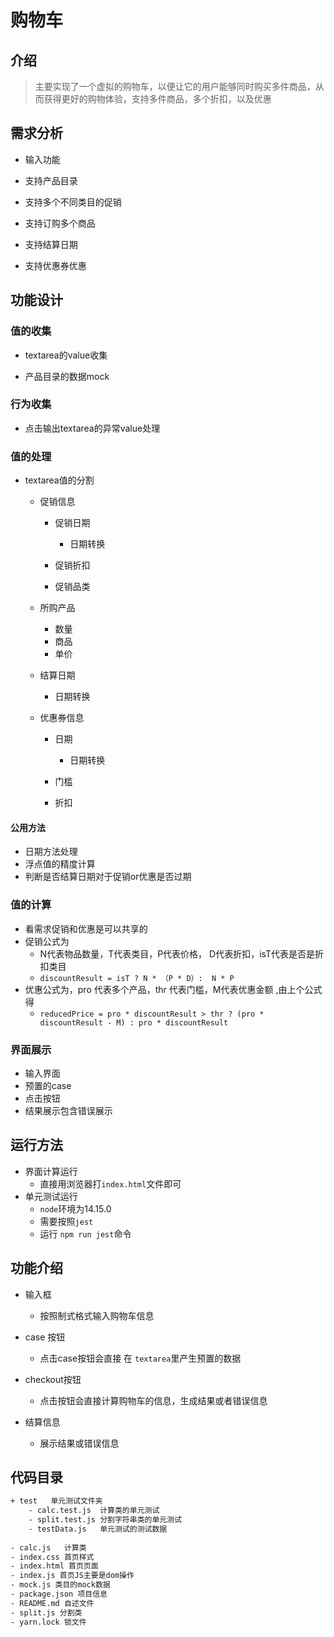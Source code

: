 # 购物车

## 介绍

> 主要实现了一个虚拟的购物车，以便让它的用户能够同时购买多件商品，从而获得更好的购物体验，支持多件商品，多个折扣，以及优惠

## 需求分析

- 输入功能

- 支持产品目录

- 支持多个不同类目的促销

- 支持订购多个商品

- 支持结算日期

- 支持优惠券优惠

## 功能设计

### 值的收集

- textarea的value收集

- 产品目录的数据mock

### 行为收集

- 点击输出textarea的异常value处理

### 值的处理

- textarea值的分割
  - 促销信息
    - 促销日期
      - 日期转换

    - 促销折扣
    - 促销品类

  - 所购产品
    - 数量
    - 商品
    - 单价

  - 结算日期
    - 日期转换

  - 优惠券信息
    - 日期
      - 日期转换

    - 门槛
    - 折扣


#### 公用方法

- 日期方法处理
- 浮点值的精度计算
- 判断是否结算日期对于促销or优惠是否过期

### 值的计算

- 看需求促销和优惠是可以共享的
- 促销公式为
  - N代表物品数量，T代表类目，P代表价格， D代表折扣，isT代表是否是折扣类目
  - `discountResult = isT ? N * （P * D）:  N * P`
- 优惠公式为，pro 代表多个产品，thr 代表门槛，M代表优惠金额 ,由上个公式得
  - `reducedPrice = pro * discountResult > thr ? (pro * discountResult - M) : pro * discountResult` 

### 界面展示

- 输入界面
- 预置的case
- 点击按钮
- 结果展示包含错误展示

## 运行方法

- 界面计算运行
  - 直接用浏览器打`index.html`文件即可
- 单元测试运行
  - `node`环境为14.15.0
  - 需要按照`jest`
  - 运行 `npm run jest`命令

## 功能介绍

- 输入框
  - 按照制式格式输入购物车信息

- case 按钮
  - 点击case按钮会直接 在 `textarea`里产生预置的数据
- checkout按钮
  - 点击按钮会直接计算购物车的信息，生成结果或者错误信息
- 结算信息
  - 展示结果或错误信息

## 代码目录

```txt
+ test   单元测试文件夹
	- calc.test.js  计算类的单元测试
	- split.test.js 分割字符串类的单元测试
	- testData.js   单元测试的测试数据
	
- calc.js   计算类
- index.css 首页样式
- index.html 首页页面
- index.js 首页JS主要是dom操作
- mock.js 类目的mock数据
- package.json 项目信息
- README.md 自述文件
- split.js 分割类
- yarn.lock 锁文件
```

